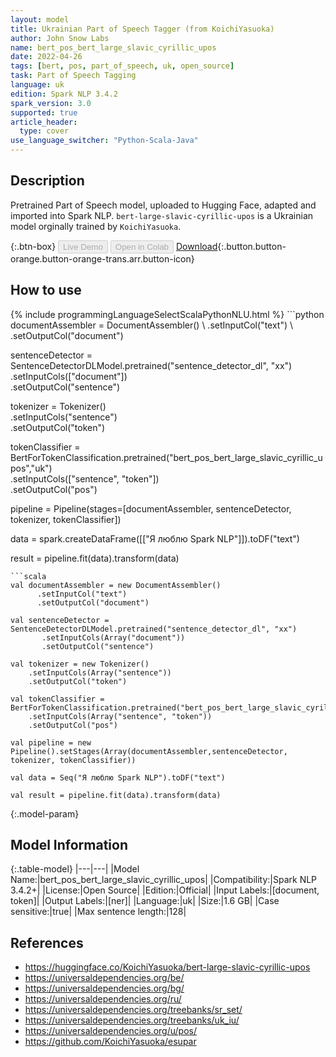 ```yaml
---
layout: model
title: Ukrainian Part of Speech Tagger (from KoichiYasuoka)
author: John Snow Labs
name: bert_pos_bert_large_slavic_cyrillic_upos
date: 2022-04-26
tags: [bert, pos, part_of_speech, uk, open_source]
task: Part of Speech Tagging
language: uk
edition: Spark NLP 3.4.2
spark_version: 3.0
supported: true
article_header:
  type: cover
use_language_switcher: "Python-Scala-Java"
---
```


## Description

Pretrained Part of Speech model, uploaded to Hugging Face, adapted and imported into Spark NLP. `bert-large-slavic-cyrillic-upos` is a Ukrainian model orginally trained by `KoichiYasuoka`.

{:.btn-box}
<button class="button button-orange" disabled>Live Demo</button>
<button class="button button-orange" disabled>Open in Colab</button>
[Download](https://s3.amazonaws.com/auxdata.johnsnowlabs.com/public/models/bert_pos_bert_large_slavic_cyrillic_upos_uk_3.4.2_3.0_1650993800857.zip){:.button.button-orange.button-orange-trans.arr.button-icon}

## How to use



<div class="tabs-box" markdown="1">
{% include programmingLanguageSelectScalaPythonNLU.html %}
```python
documentAssembler = DocumentAssembler() \
    .setInputCol("text") \
    .setOutputCol("document")

sentenceDetector = SentenceDetectorDLModel.pretrained("sentence_detector_dl", "xx")\
       .setInputCols(["document"])\
       .setOutputCol("sentence")

tokenizer = Tokenizer() \
    .setInputCols("sentence") \
    .setOutputCol("token")

tokenClassifier = BertForTokenClassification.pretrained("bert_pos_bert_large_slavic_cyrillic_upos","uk") \
    .setInputCols(["sentence", "token"]) \
    .setOutputCol("pos")

pipeline = Pipeline(stages=[documentAssembler, sentenceDetector, tokenizer, tokenClassifier])

data = spark.createDataFrame([["Я люблю Spark NLP"]]).toDF("text")

result = pipeline.fit(data).transform(data)
```
```scala
val documentAssembler = new DocumentAssembler() 
      .setInputCol("text") 
      .setOutputCol("document")

val sentenceDetector = SentenceDetectorDLModel.pretrained("sentence_detector_dl", "xx")
       .setInputCols(Array("document"))
       .setOutputCol("sentence")

val tokenizer = new Tokenizer() 
    .setInputCols(Array("sentence"))
    .setOutputCol("token")

val tokenClassifier = BertForTokenClassification.pretrained("bert_pos_bert_large_slavic_cyrillic_upos","uk") 
    .setInputCols(Array("sentence", "token")) 
    .setOutputCol("pos")

val pipeline = new Pipeline().setStages(Array(documentAssembler,sentenceDetector, tokenizer, tokenClassifier))

val data = Seq("Я люблю Spark NLP").toDF("text")

val result = pipeline.fit(data).transform(data)
```
</div>

{:.model-param}
## Model Information

{:.table-model}
|---|---|
|Model Name:|bert_pos_bert_large_slavic_cyrillic_upos|
|Compatibility:|Spark NLP 3.4.2+|
|License:|Open Source|
|Edition:|Official|
|Input Labels:|[document, token]|
|Output Labels:|[ner]|
|Language:|uk|
|Size:|1.6 GB|
|Case sensitive:|true|
|Max sentence length:|128|

## References

- https://huggingface.co/KoichiYasuoka/bert-large-slavic-cyrillic-upos
- https://universaldependencies.org/be/
- https://universaldependencies.org/bg/
- https://universaldependencies.org/ru/
- https://universaldependencies.org/treebanks/sr_set/
- https://universaldependencies.org/treebanks/uk_iu/
- https://universaldependencies.org/u/pos/
- https://github.com/KoichiYasuoka/esupar